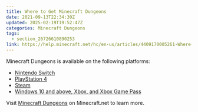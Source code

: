 ```yaml
---
title: Where to Get Minecraft Dungeons
date: 2021-09-13T22:34:30Z
updated: 2025-02-19T19:52:47Z
categories: Minecraft Dungeons
tags:
  - section_26726610890253
link: https://help.minecraft.net/hc/en-us/articles/4409170005261-Where-to-Get-Minecraft-Dungeons
---
```


Minecraft Dungeons is available on the following platforms:

- [Nintendo Switch](https://www.nintendo.com/us/store/products/minecraft-dungeons-switch/)
- [PlayStation 4](https://store.playstation.com/en-us/product/UP4433-CUSA18779_00-DUNGEONSPS400000)
- [Steam](https://store.steampowered.com/app/1672970/Minecraft_Dungeons/)
- [Windows 10 and above, Xbox, and Xbox Game Pass](https://www.xbox.com/en-US/games/store/minecraft-dungeons-for-windows/9p8mk4nc0ljb)

Visit [Minecraft Dungeons](https://www.minecraft.net/en-us/store/minecraft-dungeons-ultimate-edition) on Minecraft.net to learn more.
